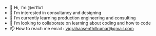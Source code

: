 - 👋 Hi, I’m @vi11o1
- 👀 I’m interested in consultancy and designing
- 🌱 I’m currently learning production engineering and consulting
- 💞️ I’m looking to collaborate on learning about coding and how to code
- 📫 How to reach me email : vigrahaasenthilkumar@gmail.com

<!---
vi11o1/vi11o1 is a ✨ special ✨ repository because its `README.md` (this file) appears on your GitHub profile.
You can click the Preview link to take a look at your changes.
--->
